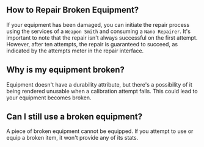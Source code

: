 ## How to Repair Broken Equipment?
If your equipment has been damaged, you can initiate the repair process using the services of a `Weapon Smith` and consuming a `Nano Repairer`. It's important to note that the repair isn't always successful on the first attempt. However, after ten attempts, the repair is guaranteed to succeed, as indicated by the attempts meter in the repair interface.

## Why is my equipment broken?
Equipment doesn't have a durability attribute, but there's a possibility of it being rendered unusable when a calibration attempt fails. This could lead to your equipment becomes broken.

## Can I still use a broken equipment?
A piece of broken equipment cannot be equipped. If you attempt to use or equip a broken item, it won't provide any of its stats.
